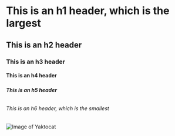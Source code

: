 # <h1> This is an h1 header, which is the largest
## <h2> This is an h2 header
### <h3> This is an h3 header
#### <h4> This is an h4 header
##### <h5> This is an h5 header
###### <h6> This is an h6 header, which is the smallest

![Image of Yaktocat](https://octodex.github.com/images/yaktocat.png)
